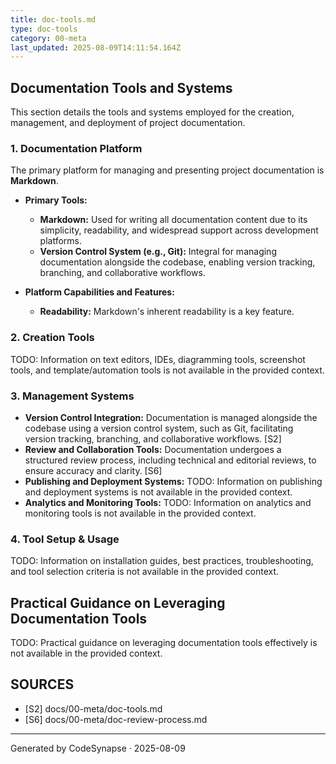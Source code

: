 ```yaml
---
title: doc-tools.md
type: doc-tools
category: 00-meta
last_updated: 2025-08-09T14:11:54.164Z
---
```

## Documentation Tools and Systems

This section details the tools and systems employed for the creation, management, and deployment of project documentation.

### 1. Documentation Platform

The primary platform for managing and presenting project documentation is **Markdown**.

*   **Primary Tools:**
    *   **Markdown:** Used for writing all documentation content due to its simplicity, readability, and widespread support across development platforms.
    *   **Version Control System (e.g., Git):** Integral for managing documentation alongside the codebase, enabling version tracking, branching, and collaborative workflows.

*   **Platform Capabilities and Features:**
    *   **Readability:** Markdown's inherent readability is a key feature.

### 2. Creation Tools

TODO: Information on text editors, IDEs, diagramming tools, screenshot tools, and template/automation tools is not available in the provided context.

### 3. Management Systems

*   **Version Control Integration:** Documentation is managed alongside the codebase using a version control system, such as Git, facilitating version tracking, branching, and collaborative workflows. [S2]
*   **Review and Collaboration Tools:** Documentation undergoes a structured review process, including technical and editorial reviews, to ensure accuracy and clarity. [S6]
*   **Publishing and Deployment Systems:** TODO: Information on publishing and deployment systems is not available in the provided context.
*   **Analytics and Monitoring Tools:** TODO: Information on analytics and monitoring tools is not available in the provided context.

### 4. Tool Setup & Usage

TODO: Information on installation guides, best practices, troubleshooting, and tool selection criteria is not available in the provided context.

## Practical Guidance on Leveraging Documentation Tools

TODO: Practical guidance on leveraging documentation tools effectively is not available in the provided context.

## SOURCES

- [S2] docs/00-meta/doc-tools.md
- [S6] docs/00-meta/doc-review-process.md

---
Generated by CodeSynapse · 2025-08-09